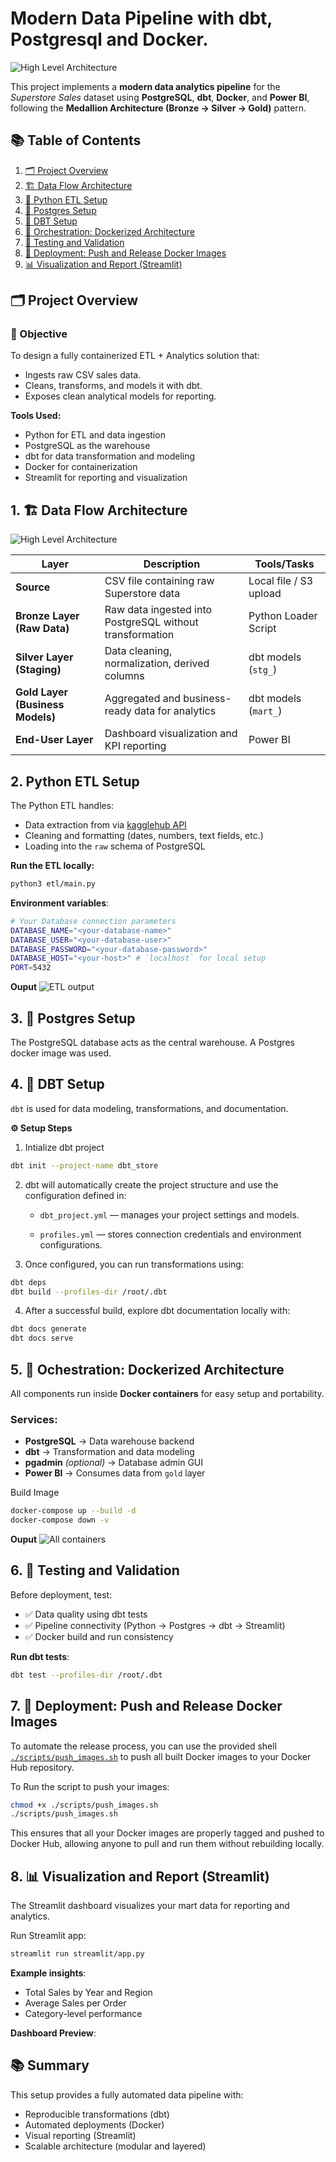 # Modern Data Pipeline with dbt, Postgresql and Docker. 

![High Level Architecture](./docs/image.png)

This project implements a **modern data analytics pipeline** for the *Superstore Sales* dataset using **PostgreSQL**, **dbt**, **Docker**, and **Power BI**, following the **Medallion Architecture (Bronze → Silver → Gold)** pattern.

## 📚 Table of Contents
1. [ 🗂️ Project Overview](#️-project-overview)
2. [🏗️ Data Flow Architecture](#1-️-data-flow-architecture)  
3. [🐍 Python ETL Setup](#2-python-etl-setup)  
4. [🐘 Postgres Setup](#3--postgres-setup)  
5. [🧠 DBT Setup](#4--dbt-setup)  
6. [🐳 Orchestration: Dockerized Architecture](#5--ochestration-dockerized-architecture)  
7. [🧪 Testing and Validation](#6--testing-and-validation)  
8. [🚀 Deployment: Push and Release Docker Images](#7--deployment-push-and-release-docker-images)  
9. [📊 Visualization and Report (Streamlit)](#8--visualization-and-report-streamlit)



## 🗂️ Project Overview

### 🎯 Objective
To design a fully containerized ETL + Analytics solution that:
- Ingests raw CSV sales data.
- Cleans, transforms, and models it with dbt.
- Exposes clean analytical models for reporting.

**Tools Used:**
- Python for ETL and data ingestion  
- PostgreSQL as the warehouse  
- dbt for data transformation and modeling  
- Docker for containerization  
- Streamlit for reporting and visualization  

## 1. 🏗️ Data Flow Architecture

![High Level Architecture](./docs/high-level-architecture.png)

| Layer | Description | Tools/Tasks |
|-------|--------------|-------------|
| **Source** | CSV file containing raw Superstore data | Local file / S3 upload |
| **Bronze Layer (Raw Data)** | Raw data ingested into PostgreSQL without transformation | Python Loader Script |
| **Silver Layer (Staging)** | Data cleaning, normalization, derived columns | dbt models (`stg_`) |
| **Gold Layer (Business Models)** | Aggregated and business-ready data for analytics | dbt models (`mart_`) |
| **End-User Layer** | Dashboard visualization and KPI reporting | Power BI |


## 2. Python ETL Setup
The Python ETL handles:
- Data extraction from via [kagglehub API](https://www.kaggle.com/docs/api)
- Cleaning and formatting (dates, numbers, text fields, etc.)  
- Loading into the `raw` schema of PostgreSQL  

**Run the ETL locally:**
```bash
python3 etl/main.py
```

**Environment variables**:
```bash
# Your Database connection parameters
DATABASE_NAME="<your-database-name>"
DATABASE_USER="<your-database-user>"
DATABASE_PASSWORD="<your-database-password>"
DATABASE_HOST="<your-host>" # `localhost` for local setup
PORT=5432
```

**Ouput**
![ETL output](./docs/etl-output.png)

## 3. 🐘 Postgres Setup

The PostgreSQL database acts as the central warehouse. A Postgres docker image was used.


## 4. 🧠 DBT Setup

`dbt` is used for data modeling, transformations, and documentation.

**⚙️ Setup Steps**
1. Intialize dbt project
```bash
dbt init --project-name dbt_store
```

2. dbt will automatically create the project structure and use the configuration defined in:

    - `dbt_project.yml` — manages your project settings and models.

    - `profiles.yml` — stores connection credentials and environment configurations.

3. Once configured, you can run transformations using:
```bash
dbt deps
dbt build --profiles-dir /root/.dbt
```

4. After a successful build, explore dbt documentation locally with:
```bash
dbt docs generate
dbt docs serve
```



## 5. 🐳 Ochestration: Dockerized Architecture

All components run inside **Docker containers** for easy setup and portability.

### Services:
- **PostgreSQL** → Data warehouse backend  
- **dbt** → Transformation and data modeling  
- **pgadmin** *(optional)* → Database admin GUI  
- **Power BI** → Consumes data from `gold` layer 

Build Image

```bash
docker-compose up --build -d
docker-compose down -v
```

**Ouput**
![All containers](./docs/all_containers.png)

## 6. 🧪 Testing and Validation

Before deployment, test:

- ✅ Data quality using dbt tests
- ✅ Pipeline connectivity (Python → Postgres → dbt → Streamlit)
- ✅ Docker build and run consistency

**Run dbt tests**:
```bash
dbt test --profiles-dir /root/.dbt
```

## 7. 🚀 Deployment: Push and Release Docker Images

To automate the release process, you can use the provided shell [`./scripts/push_images.sh`](./scripts/push_images.sh) to push all built Docker images to your Docker Hub repository.

To Run the script to push your images:
```bash
chmod +x ./scripts/push_images.sh
./scripts/push_images.sh
```
This ensures that all your Docker images are properly tagged and pushed to Docker Hub, allowing anyone to pull and run them without rebuilding locally.


## 8. 📊 Visualization and Report (Streamlit)

The Streamlit dashboard visualizes your mart data for reporting and analytics.

Run Streamlit app:
```bash
streamlit run streamlit/app.py
```

**Example insights**:

- Total Sales by Year and Region
- Average Sales per Order
- Category-level performance

**Dashboard Preview**:


## 📚 Summary

This setup provides a fully automated data pipeline with:

- Reproducible transformations (dbt)
- Automated deployments (Docker)
- Visual reporting (Streamlit)
- Scalable architecture (modular and layered)